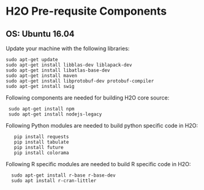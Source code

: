 # H2O Pre-requsite Components #


## OS: Ubuntu 16.04  ##

Update your machine with the following libraries:

```
sudo apt-get update
sudo apt-get install libblas-dev liblapack-dev
sudo apt-get install libatlas-base-dev
sudo apt-get install maven
sudo apt-get install libprotobuf-dev protobuf-compiler
sudo apt-get install swig
```

Following components are needed for building H2O core source:
```
 sudo apt-get install npm
 sudo apt-get install nodejs-legacy
```

Following Python modules are needed to build python specific code in H2O:
```
   pip install requests
   pip install tabulate
   pip install future
   pip install colorama
```
Following R specific modules are needed to build R specific code in H2O:
```
  sudo apt-get install r-base r-base-dev
  sudo apt install r-cran-littler
```
